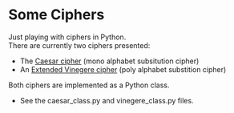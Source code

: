 # Some Ciphers
Just playing with ciphers in Python.  
There are currently two ciphers presented:
* The [Caesar cipher](https://github.com/drmagu/Vignettes-of-Python/blob/master/4%20Some%20Ciphers/caesar.md#caesar-cipher) (mono alphabet subsitution cipher)
* An [Extended Vinegere cipher](https://github.com/drmagu/Vignettes-of-Python/blob/master/4%20Some%20Ciphers/vigenere.md#vigenere) (poly alphabet substition cipher)

Both ciphers are implemented as a Python class.  
* See the caesar_class.py and vinegere_class.py files.
